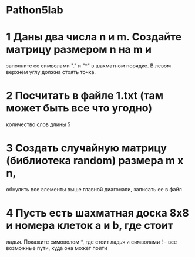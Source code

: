 # Pathon5lab

# 1 Даны два числа n и m. Создайте матрицу размером n на m и
заполните ее символами "." и "*" в шахматном порядке. В левом
верхнем углу должна стоять точка.
# 2 Посчитать в файле 1.txt (там может быть все что угодно)
количество слов длины 5
# 3 Создать случайную матрицу (библиотека random) размера m x n,
обнулить все элементы выше главной диагонали, записать ее в
файл
# 4 Пусть есть шахматная доска 8х8 и номера клеток a и b, где стоит
ладья. Покажите симоволом *, где стоит ладья и символами ! - все
возможные пути, куда она может пойти
